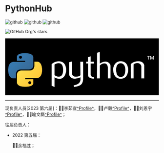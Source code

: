 # PythonHub

​![github](https://img.shields.io/badge/PythonHub-%E6%9C%BA%E5%99%A8%E5%AD%A6%E4%B9%A0-brightgreen.svg) ![github](https://img.shields.io/badge/PythonHub-%E8%AE%A1%E7%AE%97%E6%9C%BA%E8%A7%86%E8%A7%89-brightgreen.svg) ![github](https://img.shields.io/badge/PythonHub-Django-brightgreen.svg)​

​![GitHub Org's stars](https://img.shields.io/github/stars/CodeDriver-Of-Sanya)

​![image](assets/image-20230902231524-4khxmm1.png)​​

---

现负责人员[2023 第六届]：👩‍💻李茹宣[^Profile^](https://github.com/LeeXxxddd)，👨‍💻卢毅[^Profile^](https://github.com/yinjiuzui)，👨‍💻刘恩宇[^Profile^](https://github.com/Liuenyu688)，👨‍💻喻文磊[^Profile^](https://github.com/XGZ-cyber)；

往届负责人：

* 2022 第五届：

  🧑‍💻余福胜；

‍
